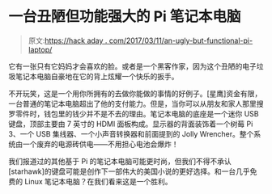 # 一台丑陋但功能强大的 Pi 笔记本电脑

> 原文:[https://hack aday . com/2017/03/11/an-ugly-but-functional-pi-laptop/](https://hackaday.com/2017/03/11/an-ugly-but-functional-pi-laptop/)

它有一张只有它妈妈才会喜欢的脸。或者是一个黑客作家，因为这个丑陋的电子垃圾笔记本电脑自豪地在它的背上炫耀一个快乐的扳手。

不开玩笑，这是一个用你所拥有的去做你能做的事情的好例子。[星鹰]资金有限，一台普通的笔记本电脑超出了他的支付能力。但是，当你可以从朋友和家人那里搜罗零件时，钱包里的钱少并不是不去的理由。笔记本电脑的底座是一个迷你 USB 键盘，顶部主要由 7 英寸的 HDMI 面板构成。显示器的背面装饰着一个树莓 Pi 3、一个 USB 集线器、一个小声音转换器和前面提到的 Jolly Wrencher。整个系统由一个废弃的电源砖供电——不用担心电池会爆炸！

我们报道过的其他基于 Pi 的笔记本电脑可能更时尚，但我们不得不承认[starhawk]的键盘可能是创作下一部伟大的美国小说的更好选择。和一台几乎免费的 Linux 笔记本电脑？在我们看来这是一个胜利。